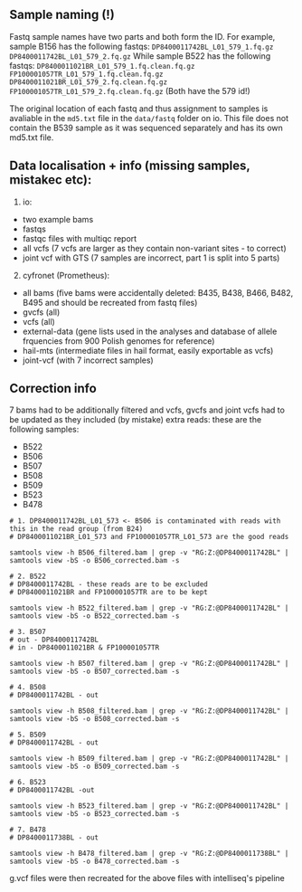 ## Sample naming (!)

Fastq sample names have two parts and both form the ID. For example, sample B156 has the following fastqs:
`DP8400011742BL_L01_579_1.fq.gz  DP8400011742BL_L01_579_2.fq.gz`
While sample B522 has the following fastqs:
`DP8400011021BR_L01_579_1.fq.clean.fq.gz  FP100001057TR_L01_579_1.fq.clean.fq.gz
DP8400011021BR_L01_579_2.fq.clean.fq.gz  FP100001057TR_L01_579_2.fq.clean.fq.gz`
(Both have the 579 id!)

The original location of each fastq and thus assignment to samples is avaliable in the `md5.txt` file in the `data/fastq` folder on io. This file does not contain the B539 sample as it was sequenced separately and has its own md5.txt file.

## Data localisation + info (missing samples, mistakec etc): 

1. io:
  - two example bams
  - fastqs
  - fastqc files with multiqc report
  - all vcfs (7 vcfs are larger as they contain non-variant sites - to correct)
  - joint vcf with GTS (7 samples are incorrect, part 1 is split into 5 parts)

2. cyfronet (Prometheus):
  - all bams (five bams were accidentally deleted: B435, B438, B466, B482, B495 and should be recreated from fastq files)
  - gvcfs (all)
  - vcfs (all)
  - external-data (gene lists used in the analyses and database of allele frquencies from 900 Polish genomes for reference) 
  - hail-mts (intermediate files in hail format, easily exportable as vcfs)
  - joint-vcf (with 7 incorrect samples)
  
## Correction info 

7 bams had to be additionally filtered and vcfs, gvcfs and joint vcfs had to be updated as they included (by mistake) extra reads:
these are the following samples:

- B522
- B506
- B507
- B508
- B509
- B523
- B478

```
# 1. DP8400011742BL_L01_573 <- B506 is contaminated with reads with this in the read group (from B24)
# DP8400011021BR_L01_573 and FP100001057TR_L01_573 are the good reads

samtools view -h B506_filtered.bam | grep -v "RG:Z:@DP8400011742BL" | samtools view -bS -o B506_corrected.bam -s

# 2. B522 
# DP8400011742BL - these reads are to be excluded
# DP8400011021BR and FP100001057TR are to be kept

samtools view -h B522_filtered.bam | grep -v "RG:Z:@DP8400011742BL" | samtools view -bS -o B522_corrected.bam -s

# 3. B507
# out - DP8400011742BL
# in - DP8400011021BR & FP100001057TR

samtools view -h B507_filtered.bam | grep -v "RG:Z:@DP8400011742BL" | samtools view -bS -o B507_corrected.bam -s

# 4. B508
# DP8400011742BL - out

samtools view -h B508_filtered.bam | grep -v "RG:Z:@DP8400011742BL" | samtools view -bS -o B508_corrected.bam -s

# 5. B509
# DP8400011742BL - out

samtools view -h B509_filtered.bam | grep -v "RG:Z:@DP8400011742BL" | samtools view -bS -o B509_corrected.bam -s

# 6. B523
# DP8400011742BL -out

samtools view -h B523_filtered.bam | grep -v "RG:Z:@DP8400011742BL" | samtools view -bS -o B523_corrected.bam -s

# 7. B478
# DP8400011738BL - out

samtools view -h B478_filtered.bam | grep -v "RG:Z:@DP8400011738BL" | samtools view -bS -o B478_corrected.bam -s
```
g.vcf files were then recreated for the above files with intelliseq's pipeline
